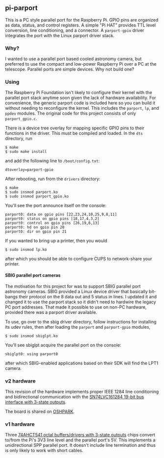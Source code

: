 ## pi-parport

This is a PC style parallel port for the Raspberry Pi.  GPIO pins
are organized as data, status, and control registers.  A simple "Pi HAT"
provides TTL level conversion, line conditioning, and a connector.
A `parport-gpio` driver integrates the port with the Linux parport driver stack.

### Why?

I wanted to use a parallel port based cooled astronomy camera,
but preferred to use the compact and low-power Raspberry Pi
over a PC at the telescope.  Parallel ports are simple devices.
Why not build one?

### Using

The Raspberry Pi Foundation isn't likely to configure their kernel with the
parallel port stack anytime soon given the lack of hardware availability.
For convenience, the generic parport code is included here so you can
build it without needing to reconfigure the kernel.  This includes the
`parport`, `lp`, and `ppdev` modules.  The original code for this project
consists of only `parport_gpio.c`.

There is a device tree overlay for mapping specific GPIO pins to
their functions in the driver.  This must be compiled and loaded.
In the `dts` directory, run
```
$ make
$ sudo make install
```
and add the following line to `/boot/config.txt`:
```
dtoverlay=parport-gpio
```
After rebooting, run from the `drivers` directory:
```
$ make
$ sudo insmod parport.ko
$ sudo insmod parport_gpio.ko
```
You'll see the port announce itself on the console:
```
parport0: data on gpio pins [22,23,24,10,25,9,8,11]
parport0: status on gpio pins [18,17,4,3,2]
parport0: control on gpio pins [26,19,6,13]
parport0: hd on gpio pin 20
parport0: dir on gpio pin 21
```
If you wanted to bring up a printer, then you would
```
$ sudo insmod lp.ko
```
after which you should be able to configure CUPS to network-share your
printer.

#### SBIG parallel port cameras

The motivation for this project for was to support SBIG parallel port astronomy
cameras.  SBIG provided a Linux device driver that basically bit-bangs their
protocol on the 8 data out and 5 status in lines.  I updated it and changed
it to use the parport stack so it didn't need to hardwire the legacy PC port
addresses.  That made it possible to use on non-PC hardware, provided there
was a parport driver available.

To use, go over to the sbig driver directory, follow instructions for
installing its udev rules, then after loading the `parport` and `parport-gpio`
modules,
```
$ sudo insmod sbiglpt.ko
```
You'll see sbiglpt acquire the parallel port on the console:
```
sbiglpt0: using parport0
```
after which SBIG-enabled applications based on their SDK will find the LPT1
camera.

### v2 hardware

This revision of the hardware implements proper IEEE 1284 line conditioning
and bidirectional communication with the
[SN74LVC161284 19-bit bus interface with 3-state outputs](http://www.ti.com/product/SN74LVC161284).

The board is shared on [OSHPARK](https://oshpark.com/shared_projects/Padn3qhP).

### v1 hardware

Three
[74AHCT541 octal buffers/drivers with 3-state outputs](http://www.ti.com/product/SN74AHCT541)
chips convert to/from the Pi's 3V3 line level and the parallel port's 5V.
This implements a unidirectional SPP parallel port.  It doesn't include
line termination and thus is only likely to work with short cables.
